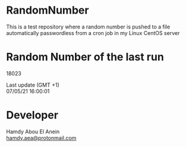 # RandomNumber    
This is a test repository where a random number is pushed to a file automatically passwordless from a cron job in my Linux CentOS server    
# Random Number of the last run   
18023
      
Last update (GMT +1)    
07/05/21 16:00:01
# Developer    
Hamdy Abou El Anein   
hamdy.aea@protonmail.com
